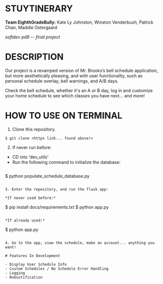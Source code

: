 # STUYTINERARY

**Team EighthGradeBully:** Kate Ly Johnston, Winston Venderbush, Patrick Chan, Maddie Ostergaard

*softdev pd9 -- final project*


# DESCRIPTION

Our project is a revamped version of Mr. Brooks’s bell schedule application, but more aesthetically pleasing, and with user functionality, such as personal schedule overlay, bell warnings, and A/B days.

Check the bell schedule, whether it's an A or B day, log in and customize your home schedule to see which classes you have next... and more!

# HOW TO USE ON TERMINAL

1. Clone this repository.

```
$ git clone <https link... found above!>
```

2. If never run before:

- CD into 'dev_utils'
- Run the following command to initialize the database:
  ```
$ python populate_schedule_database.py
  ```

3. Enter the repository, and run the flask app:

  *If never used before:*

  ```
  $ pip install docs/requirements.txt
  $ python app.py
  ```

  *If already used:*

  ```
  $ python app.py
  ```

4. Go to the app, view the schedule, make an account... anything you want!

# Features In Development

- Display User Schedule Info
- Custom Schedules / No Schedule Error Handling
- Logging
- Robustification
